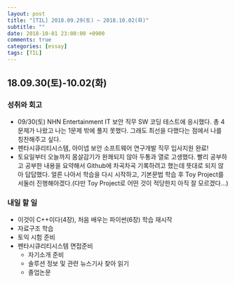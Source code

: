 ```yaml
---
layout: post
title: "[TIL] 2018.09.29(토) ~ 2018.10.02(화)"
subtitle: ""
date: 2018-10-01 23:00:00 +0900
comments: true
categories: [essay]
tags: [TIL]
---
```


## 18.09.30(토)-10.02(화)
### 성취와 회고
  - 09/30(토) NHN Entertainment IT 보안 직무 SW 코딩 테스트에 응시했다. 총 4문제가 나왔고 나는 1문제 밖에 풀지 못했다. 그래도 최선을 다했다는 점에서 나를 칭찬해주고 싶다.
  - 펜타시큐리티시스템, 아이넵 보안 소프트웨어 연구개발 직무 입사지원 완료!
  - 토요일부터 오늘까지 몸살감기가 완쾌되지 않아 두통과 열로 고생했다. 빨리 공부하고 공부한 내용을 요약해서 Github에 차곡차곡 기록하려고 했는데 뜻대로 되지 않아 답답했다. 얼른 나아서 학습을 다시 시작하고, 기본문법 학습 후 Toy Project를 서둘러 진행해야겠다.(다만 Toy Project로 어떤 것이 적당한지 아직 잘 모르겠다...)

### 내일 할 일
  - 이것이 C++이다(4장), 처음 배우는 파이썬(6장) 학습 재시작
  - 자료구조 학습
  - 토익 시험 준비
  - 펜타시큐리티시스템 면접준비
    - 자기소개 준비
    - 솔루션 정보 및 관련 뉴스기사 찾아 읽기
    - 졸업논문
